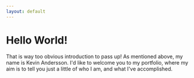 ```yaml
---
layout: default
---
```

<h1>
        Hello World!
 </h1>
 <p>That is way too obvious introduction to pass up! 
 As mentioned above, my name is Kevin Andersson. 
 I'd like to welcome you to my portfolio, where my aim is to tell you just a little of who I am, and what I've accomplished.</p>